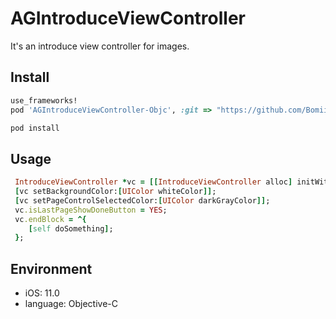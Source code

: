 # AGIntroduceViewController
It's an introduce view controller for images.

## Install
```ruby
use_frameworks!
pod 'AGIntroduceViewController-Objc', :git => "https://github.com/Bomiishere/AGIntroduceViewController.git"
```
```ruby
pod install
```

## Usage
```ruby
 IntroduceViewController *vc = [[IntroduceViewController alloc] initWithImages:images];
 [vc setBackgroundColor:[UIColor whiteColor]];
 [vc setPageControlSelectedColor:[UIColor darkGrayColor]];
 vc.isLastPageShowDoneButton = YES;
 vc.endBlock = ^{
    [self doSomething];
 };
```

## Environment
* iOS: 11.0
* language: Objective-C
